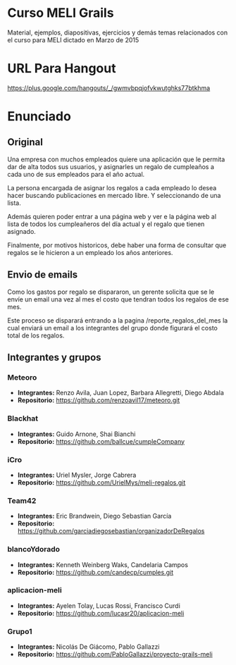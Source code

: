 # Curso MELI Grails

Material, ejemplos, diapositivas, ejercicios y demás temas relacionados con el curso para MELI dictado en Marzo de 2015

# URL Para Hangout
https://plus.google.com/hangouts/_/gwmvbpqjofvkwutghks77btkhma

# Enunciado
## Original

Una empresa con muchos empleados quiere una aplicación que le permita dar de alta todos sus usuarios, y asignarles un regalo de cumpleaños a cada uno de sus empleados para el año actual.

La persona encargada de asignar los regalos a cada empleado lo desea hacer buscando publicaciones en mercado libre. Y seleccionando de una lista.

Además quieren poder entrar a una página web y ver e la página web al lista de todos los cumpleañeros del día actual y el regalo que tienen asignado.

Finalmente, por motivos historicos, debe haber una forma de consultar que regalos se le hicieron a un empleado los años anteriores.

## Envio de emails

Como los gastos por regalo se dispararon, un gerente solicita que se le envíe un email una vez al mes el costo que tendran todos los regalos de ese mes.

Este proceso se disparará entrando a la pagina /reporte_regalos_del_mes la cual enviará un email a los integrantes del grupo donde figurará el costo total de los regalos.

## Integrantes y grupos

### Meteoro 
* **Integrantes:**  Renzo Avila, Juan Lopez, Barbara Allegretti, Diego Abdala
* **Repositorio:** https://github.com/renzoavil17/meteoro.git

### Blackhat 
* **Integrantes:**  Guido Arnone, Shai Bianchi
* **Repositorio:** https://github.com/ballcue/cumpleCompany

### iCro 
* **Integrantes:**  Uriel Mysler, Jorge Cabrera
* **Repositorio:** https://github.com/UrielMys/meli-regalos.git

### Team42 
* **Integrantes:**  Eric Brandwein, Diego Sebastian García
* **Repositorio:** https://github.com/garciadiegosebastian/organizadorDeRegalos

### blancoYdorado 
* **Integrantes:**  Kenneth Weinberg Waks, Candelaria Campos
* **Repositorio:** https://github.com/candecp/cumples.git

### aplicacion-meli
* **Integrantes:**  Ayelen Tolay, Lucas Rossi, Francisco Curdi
* **Repositorio:** https://github.com/lucasr20/aplicacion-meli

### Grupo1
* **Integrantes:**  Nicolás De Giácomo, Pablo Gallazzi
* **Repositorio:** https://github.com/PabloGallazzi/proyecto-grails-meli

